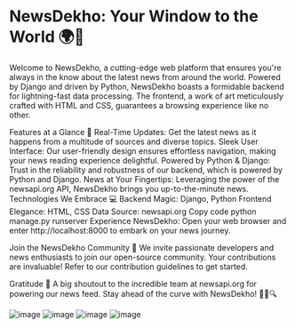 # NewsDekho: Your Window to the World 🌍📰
Welcome to NewsDekho, a cutting-edge web platform that ensures you're always in the know about the latest news from around the world. Powered by Django and driven by Python, NewsDekho boasts a formidable backend for lightning-fast data processing. The frontend, a work of art meticulously crafted with HTML and CSS, guarantees a browsing experience like no other.

Features at a Glance 🚀
Real-Time Updates: Get the latest news as it happens from a multitude of sources and diverse topics.
Sleek User Interface: Our user-friendly design ensures effortless navigation, making your news reading experience delightful.
Powered by Python & Django: Trust in the reliability and robustness of our backend, which is powered by Python and Django.
News at Your Fingertips: Leveraging the power of the newsapi.org API, NewsDekho brings you up-to-the-minute news.
Technologies We Embrace 💻
Backend Magic: Django, Python
Frontend Elegance: HTML, CSS
Data Source: newsapi.org
Copy code
python manage.py runserver
Experience NewsDekho: Open your web browser and enter http://localhost:8000 to embark on your news journey.

Join the NewsDekho Community 🌟
We invite passionate developers and news enthusiasts to join our open-source community. Your contributions are invaluable! Refer to our contribution guidelines to get started.

Gratitude 🙏
A big shoutout to the incredible team at newsapi.org for powering our news feed.
Stay ahead of the curve with NewsDekho! 🌟📰🔍

![image](https://github.com/SURBHI0402/NewsDekho/assets/81684867/566668d6-4a3d-427b-b1ca-0c307d67aacf)
![image](https://github.com/SURBHI0402/NewsDekho/assets/81684867/6fed5cba-3d50-4aac-ab04-ebd5c4fb67f5)
![image](https://github.com/SURBHI0402/NewsDekho/assets/81684867/cef4a3e2-2d52-4285-ac6d-d8e24a1d3533)
![image](https://github.com/SURBHI0402/NewsDekho/assets/81684867/a7cb4de2-2571-46f4-a180-ae922f2b2983)

